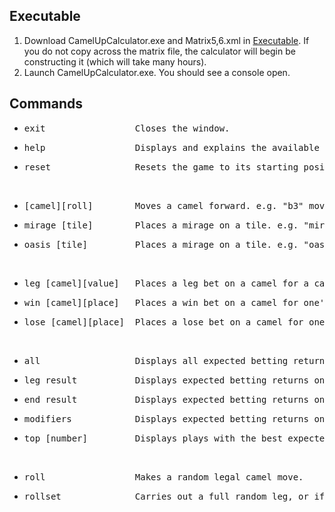 <h2> Executable </h2>
<ol>
  <li>Download CamelUpCalculator.exe and Matrix5,6.xml in <a href ="/Executable">Executable</a>. If you do not copy across the matrix file, the calculator will begin be constructing it (which will take many hours).</li>
<li>Launch CamelUpCalculator.exe. You should see a console open.</li>
  </ol>


<h2>Commands</h2>

<ul>
  <li><pre>exit                 Closes the window.</pre></li>
<li><pre>help                 Displays and explains the available commands.</pre></li>
<li><pre>reset                Resets the game to its starting position.</pre></li>
<br>
<li><pre>[camel][roll]        Moves a camel forward. e.g. "b3" moves the blue camel three tiles.</pre></li>
<li><pre>mirage [tile]        Places a mirage on a tile. e.g. "mirage 12" places a mirage on tile 12.</pre></li>
<li><pre>oasis [tile]         Places a mirage on a tile. e.g. "oasis 12" places an oasis on tile 12.</pre></li>
<br>
<li><pre>leg [camel][value]   Places a leg bet on a camel for a card value. e.g. "leg y3" places a bet on yellow, with max return of 3.</pre></li>
<li><pre>win [camel][place]   Places a win bet on a camel for one's place. e.g. "win w2" means you are the 2nd bet for white to win.</pre></li>
<li><pre>lose [camel][place]  Places a lose bet on a camel for one's place. e.g. "lose w2" means you are the 2nd bet for white to lose.</pre></li>
<br>
<li><pre>all                  Displays all expected betting returns.</pre></li>
<li><pre>leg result           Displays expected betting returns on placing leg bets.</pre></li>
<li><pre>end result           Displays expected betting returns on placing end win or lose bets.</pre></li>
<li><pre>modifiers            Displays expected betting returns on placing mirages or oasies.</pre></li>
<li><pre>top [number]         Displays plays with the best expected returns. e.g. top 5 displays the best 5 bets to make.</pre></li>
<br>
<li><pre>roll                 Makes a random legal camel move.</pre></li>
<li><pre>rollset              Carries out a full random leg, or if in progress, completes a leg.</pre></li>
</ul>
